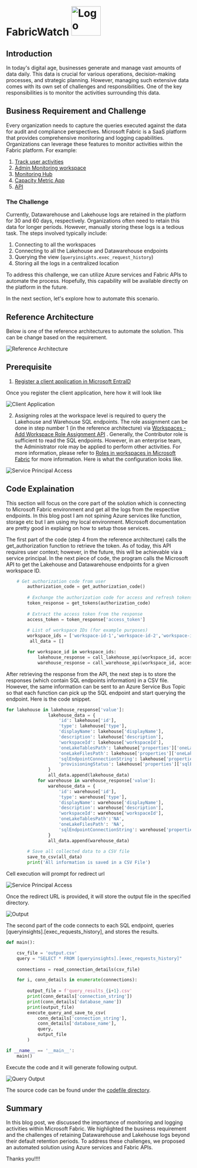 # FabricWatch  <img src="./images/FabricWatch.jpg" alt="Logo" width="80"/>

## Introduction 
In today's digital age, businesses generate and manage vast amounts of data daily. This data is crucial for various operations, decision-making processes, and strategic planning. However, managing such extensive data comes with its own set of challenges and responsibilities. One of the key responsibilities is to monitor the activities surrounding this data. 

## Business Requirement and Challenge

Every organization needs to capture the queries executed against the data for audit and compliance perspectives. Microsoft Fabric is a SaaS platform that provides comprehensive monitoring and logging capabilities. Organizations can leverage these features to monitor activities within the Fabric platform. For example:

1. [Track user activities](https://learn.microsoft.com/en-us/fabric/admin/track-user-activities)
2. [Admin Monitoring workspace](https://learn.microsoft.com/en-us/fabric/admin/monitoring-workspace)
3. [Monitoring Hub](https://learn.microsoft.com/en-us/fabric/admin/monitoring-hub)
4. [Capacity Metric App](https://learn.microsoft.com/en-us/fabric/enterprise/metrics-app)
5. [API](https://learn.microsoft.com/en-us/rest/api/fabric/articles/)

### The Challenge

Currently, Datawarehouse and Lakehouse logs are retained in the platform for 30 and 60 days, respectively. Organizations often need to retain this data for longer periods. However, manually storing these logs is a tedious task. The steps involved typically include:

1. Connecting to all the workspaces
2. Connecting to all the Lakehouse and Datawarehouse endpoints
3. Querying the view (`queryinsights.exec_request_history`)
4. Storing all the logs in a centralized location

To address this challenge, we can utilize Azure services and Fabric APIs to automate the process. Hopefully, this capability will be available directly on the platform in the future. 

In the next section, let's explore how to automate this scenario.

## Reference Architecture 

Below is one of the reference architectures to automate the solution. This can be change based on the requirement. 

![Reference Architecture](./images/Ref_Arch.png)


## Prerequisite 
1. [Register a client application in Microsoft EntraID](https://learn.microsoft.com/en-us/azure/healthcare-apis/register-application)

Once you register the client application, here how it will look like 

![Client Application](./images/clientapplication.png)

2. Assigning roles at the workspace level is required to query the Lakehouse and Warehouse SQL endpoints. The role assignment can be done in step number 1 (in the reference architecture) via [Workspaces - Add Workspace Role Assignment API](https://learn.microsoft.com/en-us/rest/api/fabric/core/workspaces/add-workspace-role-assignment?tabs=HTTP) . Generally, the Contributor role is sufficient to read the SQL endpoints. However, in an enterprise team, the Administrator role may be applied to perform other activities. For more information, please refer to [Roles in workspaces in Microsoft Fabric](https://learn.microsoft.com/en-us/fabric/get-started/roles-workspaces) for more information. Here is what the configuration looks like.

![Service Principal Access](./images/fabricapaccess.png)

## Code Explaination 

This section will focus on the core part of the solution which is connecting to Microsoft Fabric environment and get all the logs from the respective endpoints. In this blog post I am not spining Azure services like function, storage etc but I am using my local environment. Microsoft documentation are pretty good in explaing on how to setup those services.  

The first part of the code (step 4 from the reference architecture) calls the get_authorization function to retrieve the token. As of today, this API requires user context; however, in the future, this will be achievable via a service principal. In the next piece of code, the program calls the Microsoft API to get the Lakehouse and Datawarehouse endpoints for a given workspace ID.

```python 
    # Get authorization code from user
        authorization_code = get_authorization_code()
        
        # Exchange the authorization code for access and refresh tokens
        token_response = get_tokens(authorization_code)
        
        # Extract the access token from the response
        access_token = token_response['access_token']
        
        # List of workspace IDs (for example purposes)
        workspace_ids = ['workspace-id-1','workspace-id-2','workspace-id-3']
         all_data = []

        for workspace_id in workspace_ids:
            lakehouse_response = call_lakehouse_api(workspace_id, access_token)
            warehouse_response = call_warehouse_api(workspace_id, access_token)
```

After retrieving the response from the API, the next step is to store the responses (which contain SQL endpoints information) in a CSV file. However, the same information can be sent to an Azure Service Bus Topic so that each function can pick up the SQL endpoint and start querying the endpoint. Here is the code snippet.

```python
for lakehouse in lakehouse_response['value']:
                lakehouse_data = {
                    'id': lakehouse['id'],
                    'type': lakehouse['type'],
                    'displayName': lakehouse['displayName'],
                    'description': lakehouse['description'],
                    'workspaceId': lakehouse['workspaceId'],
                    'oneLakeTablesPath': lakehouse['properties']['oneLakeTablesPath'],
                    'oneLakeFilesPath': lakehouse['properties']['oneLakeFilesPath'],
                    'sqlEndpointConnectionString': lakehouse['properties']['sqlEndpointProperties']['connectionString'],
                    'provisioningStatus': lakehouse['properties']['sqlEndpointProperties']['provisioningStatus']
                }
                all_data.append(lakehouse_data)
            for warehouse in warehouse_response['value']:
                warehouse_data = {
                    'id': warehouse['id'],
                    'type': warehouse['type'],
                    'displayName': warehouse['displayName'],
                    'description': warehouse['description'],
                    'workspaceId': warehouse['workspaceId'],
                    'oneLakeTablesPath':'NA',
                    'oneLakeFilesPath': 'NA',
                    'sqlEndpointConnectionString': warehouse['properties']['connectionInfo']
                }
                all_data.append(warehouse_data)
        
        # Save all collected data to a CSV file
        save_to_csv(all_data)
        print('All information is saved in a CSV File')

```
Cell execution will prompt for redirect url

![Service Principal Access](./images/requestaccesscode.png)

Once the redirect URL is provided, it will store the output file in the specified directory.

![Output](./images/output.png)

The second part of the code connects to each SQL endpoint, queries [queryinsights].[exec_requests_history], and stores the results.

```python 
def main():

    csv_file = 'output.csv'
    query = "SELECT * FROM [queryinsights].[exec_requests_history]"
    
    connections = read_connection_details(csv_file)

    for i, conn_details in enumerate(connections):
        
        output_file = f'query_results_{i+1}.csv'
        print(conn_details['connection_string'])
        print(conn_details['database_name'])
        print(output_file)
        execute_query_and_save_to_csv(
            conn_details['connection_string'],
            conn_details['database_name'],
            query,
            output_file
        )

if __name__ == '__main__':
    main()

```
Execute the code and it will generate following output. 

![Query Output](./images/queryoutput.png)


The source code can be found under the [codefile directory](./codefile/FabricWatch.ipynb). 

## Summary 

In this blog post, we discussed the importance of monitoring and logging activities within Microsoft Fabric. We highlighted the business requirement and the challenges of retaining Datawarehouse and Lakehouse logs beyond their default retention periods. To address these challenges, we proposed an automated solution using Azure services and Fabric APIs.

Thanks you!!!! 